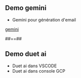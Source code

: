 
<!-- .slide: class="with-code consolas" -->

## Demo gemini

* Gemini pour génération d'email

[gemini](https://gemini.google.com/)
<!-- .element: class="credits" -->

##==##

## Demo duet ai

* Duet ai dans VSCODE 
* Duet ai dans console GCP
<!-- .element: class="list-fragment" -->